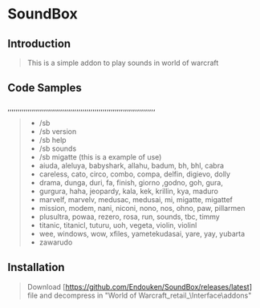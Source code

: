 # SoundBox

## Introduction

> This is a simple addon to play sounds in world of warcraft

## Code Samples

,,,,,,,,,,,,,,,,,,,,,,,,,,,,,,,,,,,,,,,,,,,,,,,,,,,,,,,,,,,,,,,,,,,,,,,,,


>    - /sb 
>    - /sb version
>    - /sb help
>    - /sb sounds
>    - /sb migatte (this is a example of use)
>    - aiuda, aleluya, babyshark, allahu, badum, bh, bhl, cabra 
>    - careless, cato, circo, combo, compa, delfin, digievo, dolly
>    - drama, dunga, duri, fa, finish, giorno ,godno, goh, gura, 
>    - gurgura, haha, jeopardy, kala, kek, krillin, kya, maduro
>    - marvelf, marvelv, medusac, medusai, mi, migatte, migattef
>    - mission, modem, nani, niconi, nono, nos, ohno, paw, pillarmen
>    - plusultra, powaa, rezero, rosa, run, sounds, tbc, timmy
>    - titanic, titanicl, tuturu, uoh, vegeta, violin, violinl
>    - wee, windows, wow, xfiles, yametekudasai, yare, yay, yubarta
>    - zawarudo

## Installation

> Download [https://github.com/Endouken/SoundBox/releases/latest] file and decompress in "World of Warcraft\_retail_\Interface\addons\"
